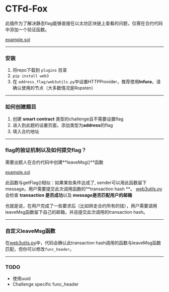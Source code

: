 # CTFd-Fox

此插件为了解决静态flag能够直接在以太坊区块链上查看的问题，仅需在合约代码中添加一个验证函数。

[example.sol](github.com/publicqi/CTFd-Fox/blob/master/example.sol)

---

### 安装

1. 将repo下载到 `plugins` 目录
2. `pip install web3`
3. 在 `address_flag/web3utils.py`中设置HTTPProvider，推荐使用**Infura**，请确认使用的节点（大多数情况是Ropsten）

---

### 如何创建题目

1. 创建 **smart contract** 类型的challenge且不需要设置flag
2. 进入到此题的设置页面，添加类型为**address**的flag
3. 填入合约地址

---

### flag的验证机制以及如何提交flag？

需要出题人在合约代码中创建**leaveMsg()**函数

[example.sol](github.com/publicqi/CTFd-Fox/blob/master/example.sol)

此函数与getFlag()相似：如果某些条件达成了, sender可以用此函数留下message。用户需要提交此次调用函数的**transaction hash **。 [web3utils.py](github.com/publicqi/CTFd-Fox/blob/master/address_flag/web3utils.py) 会检查 **transaction 是否成功**以及 **message是否匹配用户的邮箱**

也就是说，在用户完成了一些要求后（比如转走合约所有的钱），用户需要调用leaveMsg函数留下自己的邮箱，并且提交此次调用的transaction hash。

---

### 自定义leaveMsg函数

在[web3utils.py](github.com/publicqi/CTFd-Fox/blob/master/address_flag/web3utils.py)中，代码会确认此transaction hash调用的函数与leaveMsg函数匹配，但你可以修改`func_header`。

---

### TODO

- 使用uuid
- Challenge specific func_header